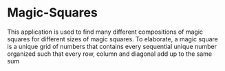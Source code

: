 # Magic-Squares
This application is used to find many different compositions of magic squares for different sizes of magic squares. To elaborate, a magic square is a unique grid of numbers that contains every sequential unique number organized such that every row, column and diagonal add up to the same sum
